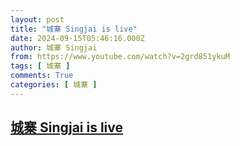 ```yaml
---
layout: post
title: "城寨 Singjai is live"
date: 2024-09-15T05:46:16.000Z
author: 城寨 Singjai
from: https://www.youtube.com/watch?v=2grd851ykuM
tags: [ 城寨 ]
comments: True
categories: [ 城寨 ]
---
```

<!--1726379176000-->
[城寨 Singjai is live](https://www.youtube.com/watch?v=2grd851ykuM)
------

<div>

</div>
